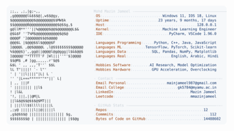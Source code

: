 <picture>
  <source srcset="https://raw.githubusercontent.com/mmazinjameel/mmazinjameel/main/dark_mode.svg?v=1755879156" media="(prefers-color-scheme: dark)">
  <img src="https://raw.githubusercontent.com/mmazinjameel/mmazinjameel/main/light_mode.svg?v=1755879156">
</picture>
